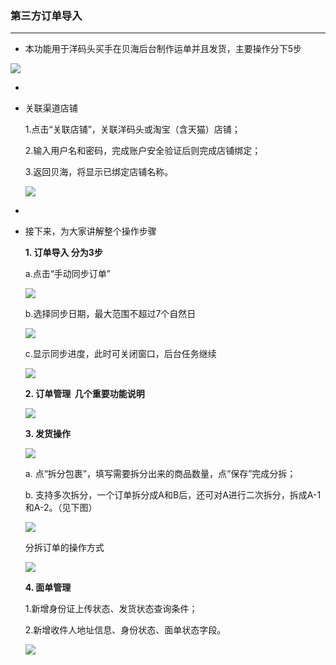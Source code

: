 ### 第三方订单导入

---

* 本功能用于洋码头买手在贝海后台制作运单并且发货，主要操作分下5步

![](http://sellerhub.ymatou.com/helpview/img/dsfdddr_1.jpg)

* 
* 关联渠道店铺

  1.点击“关联店铺”，关联洋码头或淘宝（含天猫）店铺；

  2.输入用户名和密码，完成账户安全验证后则完成店铺绑定；

  3.返回贝海，将显示已绑定店铺名称。

  ![](http://sellerhub.ymatou.com/helpview/img/dsfdddr_2.png)

* 
* 接下来，为大家讲解整个操作步骤

  **1. 订单导入 分为3步**

  a.点击“手动同步订单”

  ![](http://sellerhub.ymatou.com/helpview/img/dsfdddr_3_1.png)

  b.选择同步日期，最大范围不超过7个自然日

  ![](http://sellerhub.ymatou.com/helpview/img/dsfdddr_3_2.png)

  c.显示同步进度，此时可关闭窗口，后台任务继续

  ![](http://sellerhub.ymatou.com/helpview/img/dsfdddr_3_3.png)

  **2. 订单管理  几个重要功能说明**

  ![](http://sellerhub.ymatou.com/helpview/img/dsfdddr_4.jpg)

  **3. 发货操作**

  ![](http://sellerhub.ymatou.com/helpview/img/dsfdddr_5.jpg)

  a. 点“拆分包裹”，填写需要拆分出来的商品数量，点“保存”完成分拆；

  b. 支持多次拆分，一个订单拆分成A和B后，还可对A进行二次拆分，拆成A-1和A-2。（见下图）

  ![](http://sellerhub.ymatou.com/helpview/img/dsfdddr_6.jpg)

  分拆订单的操作方式

  ![](http://sellerhub.ymatou.com/helpview/img/dsfdddr_7.jpg)

  **4. 面单管理**

  1.新增身份证上传状态、发货状态查询条件；

  2.新增收件人地址信息、身份状态、面单状态字段。

  ![](http://sellerhub.ymatou.com/helpview/img/dsfdddr_8.jpg)



